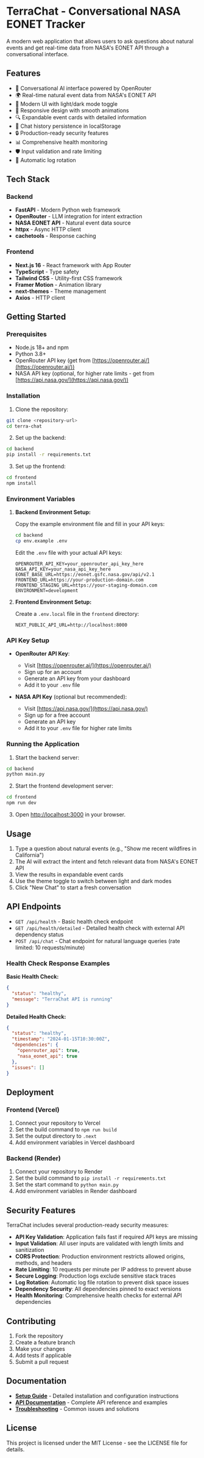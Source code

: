 # TerraChat - Conversational NASA EONET Tracker

A modern web application that allows users to ask questions about natural events and get real-time data from NASA's EONET API through a conversational interface.

## Features

- 🤖 Conversational AI interface powered by OpenRouter
- 🌍 Real-time natural event data from NASA's EONET API
- 🎨 Modern UI with light/dark mode toggle
- 📱 Responsive design with smooth animations
- 🔍 Expandable event cards with detailed information
- 💾 Chat history persistence in localStorage
- 🔒 Production-ready security features
- 📊 Comprehensive health monitoring
- 🛡️ Input validation and rate limiting
- 🔄 Automatic log rotation

## Tech Stack

### Backend
- **FastAPI** - Modern Python web framework
- **OpenRouter** - LLM integration for intent extraction
- **NASA EONET API** - Natural event data source
- **httpx** - Async HTTP client
- **cachetools** - Response caching

### Frontend
- **Next.js 16** - React framework with App Router
- **TypeScript** - Type safety
- **Tailwind CSS** - Utility-first CSS framework
- **Framer Motion** - Animation library
- **next-themes** - Theme management
- **Axios** - HTTP client

## Getting Started

### Prerequisites

- Node.js 18+ and npm
- Python 3.8+
- OpenRouter API key (get from [https://openrouter.ai/](https://openrouter.ai/))
- NASA API key (optional, for higher rate limits - get from [https://api.nasa.gov/](https://api.nasa.gov/))

### Installation

1. Clone the repository:
```bash
git clone <repository-url>
cd terra-chat
```

2. Set up the backend:
```bash
cd backend
pip install -r requirements.txt
```

3. Set up the frontend:
```bash
cd frontend
npm install
```

### Environment Variables

1. **Backend Environment Setup:**
   
   Copy the example environment file and fill in your API keys:
   ```bash
   cd backend
   cp env.example .env
   ```
   
   Edit the `.env` file with your actual API keys:
   ```
   OPENROUTER_API_KEY=your_openrouter_api_key_here
   NASA_API_KEY=your_nasa_api_key_here
   EONET_BASE_URL=https://eonet.gsfc.nasa.gov/api/v2.1
   FRONTEND_URL=https://your-production-domain.com
   FRONTEND_STAGING_URL=https://your-staging-domain.com
   ENVIRONMENT=development
   ```

2. **Frontend Environment Setup:**
   
   Create a `.env.local` file in the `frontend` directory:
   ```
   NEXT_PUBLIC_API_URL=http://localhost:8000
   ```

### API Key Setup

- **OpenRouter API Key**: 
  - Visit [https://openrouter.ai/](https://openrouter.ai/)
  - Sign up for an account
  - Generate an API key from your dashboard
  - Add it to your `.env` file

- **NASA API Key** (optional but recommended):
  - Visit [https://api.nasa.gov/](https://api.nasa.gov/)
  - Sign up for a free account
  - Generate an API key
  - Add it to your `.env` file for higher rate limits

### Running the Application

1. Start the backend server:
```bash
cd backend
python main.py
```

2. Start the frontend development server:
```bash
cd frontend
npm run dev
```

3. Open [http://localhost:3000](http://localhost:3000) in your browser.

## Usage

1. Type a question about natural events (e.g., "Show me recent wildfires in California")
2. The AI will extract the intent and fetch relevant data from NASA's EONET API
3. View the results in expandable event cards
4. Use the theme toggle to switch between light and dark modes
5. Click "New Chat" to start a fresh conversation

## API Endpoints

- `GET /api/health` - Basic health check endpoint
- `GET /api/health/detailed` - Detailed health check with external API dependency status
- `POST /api/chat` - Chat endpoint for natural language queries (rate limited: 10 requests/minute)

### Health Check Response Examples

**Basic Health Check:**
```json
{
  "status": "healthy",
  "message": "TerraChat API is running"
}
```

**Detailed Health Check:**
```json
{
  "status": "healthy",
  "timestamp": "2024-01-15T10:30:00Z",
  "dependencies": {
    "openrouter_api": true,
    "nasa_eonet_api": true
  },
  "issues": []
}
```

## Deployment

### Frontend (Vercel)
1. Connect your repository to Vercel
2. Set the build command to `npm run build`
3. Set the output directory to `.next`
4. Add environment variables in Vercel dashboard

### Backend (Render)
1. Connect your repository to Render
2. Set the build command to `pip install -r requirements.txt`
3. Set the start command to `python main.py`
4. Add environment variables in Render dashboard

## Security Features

TerraChat includes several production-ready security measures:

- **API Key Validation**: Application fails fast if required API keys are missing
- **Input Validation**: All user inputs are validated with length limits and sanitization
- **CORS Protection**: Production environment restricts allowed origins, methods, and headers
- **Rate Limiting**: 10 requests per minute per IP address to prevent abuse
- **Secure Logging**: Production logs exclude sensitive stack traces
- **Log Rotation**: Automatic log file rotation to prevent disk space issues
- **Dependency Security**: All dependencies pinned to exact versions
- **Health Monitoring**: Comprehensive health checks for external API dependencies

## Contributing

1. Fork the repository
2. Create a feature branch
3. Make your changes
4. Add tests if applicable
5. Submit a pull request

## Documentation

- **[Setup Guide](SETUP.md)** - Detailed installation and configuration instructions
- **[API Documentation](API.md)** - Complete API reference and examples
- **[Troubleshooting](SETUP.md#troubleshooting)** - Common issues and solutions

## License

This project is licensed under the MIT License - see the LICENSE file for details.
